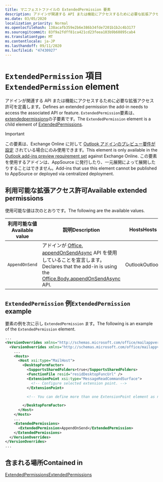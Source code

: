 ```yaml
---
title: マニフェストファイルの ExtendedPermission 要素
description: アドインが関連する API または機能にアクセスするために必要な拡張アクセス許可を定義します。
ms.date: 03/05/2020
localization_priority: Normal
ms.openlocfilehash: 138acafb359e2b6e386b34fde7201b1b2c4b3177
ms.sourcegitcommit: 83f9a2fdff81ca421cd23feea103b9b60895cab4
ms.translationtype: MT
ms.contentlocale: ja-JP
ms.lasthandoff: 09/11/2020
ms.locfileid: "47430927"
---
```

# <a name="extendedpermission-element"></a><span data-ttu-id="9fc01-103">`ExtendedPermission` 項目</span><span class="sxs-lookup"><span data-stu-id="9fc01-103">`ExtendedPermission` element</span></span>

<span data-ttu-id="9fc01-104">アドインが関連する API または機能にアクセスするために必要な拡張アクセス許可を定義します。</span><span class="sxs-lookup"><span data-stu-id="9fc01-104">Defines an extended permission the add-in needs to access the associated API or feature.</span></span> <span data-ttu-id="9fc01-105">`ExtendedPermission`要素は、 [extendedpermissions](extendedpermissions.md)の子要素です。</span><span class="sxs-lookup"><span data-stu-id="9fc01-105">The `ExtendedPermission` element is a child element of [ExtendedPermissions](extendedpermissions.md).</span></span>

> [!IMPORTANT]
> <span data-ttu-id="9fc01-106">この要素は、Exchange Online に対して [Outlook アドインのプレビュー要件が設定](../objectmodel/preview-requirement-set/outlook-requirement-set-preview.md) されている場合にのみ使用できます。</span><span class="sxs-lookup"><span data-stu-id="9fc01-106">This element is only available in the [Outlook add-ins preview requirement set](../objectmodel/preview-requirement-set/outlook-requirement-set-preview.md) against Exchange Online.</span></span> <span data-ttu-id="9fc01-107">この要素を使用するアドインは、AppSource に発行したり、一元展開によって展開したりすることはできません。</span><span class="sxs-lookup"><span data-stu-id="9fc01-107">Add-ins that use this element cannot be published to AppSource or deployed via centralized deployment.</span></span>

## <a name="available-extended-permissions"></a><span data-ttu-id="9fc01-108">利用可能な拡張アクセス許可</span><span class="sxs-lookup"><span data-stu-id="9fc01-108">Available extended permissions</span></span>

<span data-ttu-id="9fc01-109">使用可能な値は次のとおりです。</span><span class="sxs-lookup"><span data-stu-id="9fc01-109">The following are the available values.</span></span>

|<span data-ttu-id="9fc01-110">利用可能な値</span><span class="sxs-lookup"><span data-stu-id="9fc01-110">Available value</span></span>|<span data-ttu-id="9fc01-111">説明</span><span class="sxs-lookup"><span data-stu-id="9fc01-111">Description</span></span>|<span data-ttu-id="9fc01-112">Hosts</span><span class="sxs-lookup"><span data-stu-id="9fc01-112">Hosts</span></span>|
|---|---|---|
|`AppendOnSend`|<span data-ttu-id="9fc01-113">アドインが [Office. appendOnSendAsync](/javascript/api/outlook/office.body?view=outlook-js-preview&preserve-view=true#appendonsendasync-data--options--callback-) API を使用していることを宣言します。</span><span class="sxs-lookup"><span data-stu-id="9fc01-113">Declares that the add-in is using the [Office.Body.appendOnSendAsync](/javascript/api/outlook/office.body?view=outlook-js-preview&preserve-view=true#appendonsendasync-data--options--callback-) API.</span></span>|<span data-ttu-id="9fc01-114">Outlook</span><span class="sxs-lookup"><span data-stu-id="9fc01-114">Outlook</span></span>|

## <a name="extendedpermission-example"></a><span data-ttu-id="9fc01-115">`ExtendedPermission` 例</span><span class="sxs-lookup"><span data-stu-id="9fc01-115">`ExtendedPermission` example</span></span>

<span data-ttu-id="9fc01-116">要素の例を次に示し `ExtendedPermission` ます。</span><span class="sxs-lookup"><span data-stu-id="9fc01-116">The following is an example of the `ExtendedPermission` element.</span></span>

```XML
...
<VersionOverrides xmlns="http://schemas.microsoft.com/office/mailappversionoverrides" xsi:type="VersionOverridesV1_0">
  <VersionOverrides xmlns="http://schemas.microsoft.com/office/mailappversionoverrides/1.1" xsi:type="VersionOverridesV1_1">
    ...
    <Hosts>
      <Host xsi:type="MailHost">
        <DesktopFormFactor>
          <SupportsSharedFolders>true</SupportsSharedFolders>
          <FunctionFile resid="residDesktopFuncUrl" />
          <ExtensionPoint xsi:type="MessageReadCommandSurface">
            <!-- Configure selected extension point. -->
          </ExtensionPoint>

          <!-- You can define more than one ExtensionPoint element as needed. -->

        </DesktopFormFactor>
      </Host>
    </Hosts>
    ...
    <ExtendedPermissions>
      <ExtendedPermission>AppendOnSend</ExtendedPermission>
    </ExtendedPermissions>
  </VersionOverrides>
</VersionOverrides>
...
```

## <a name="contained-in"></a><span data-ttu-id="9fc01-117">含まれる場所</span><span class="sxs-lookup"><span data-stu-id="9fc01-117">Contained in</span></span>

[<span data-ttu-id="9fc01-118">ExtendedPermissions</span><span class="sxs-lookup"><span data-stu-id="9fc01-118">ExtendedPermissions</span></span>](extendedpermissions.md)
